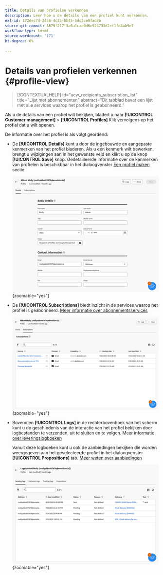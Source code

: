 ```yaml
---
title: Details van profielen verkennen
description: Leer hoe u de details van een profiel kunt verkennen.
exl-id: 172dec7d-24c6-4c35-bb45-5dc3ce9fadeb
source-git-commit: 3879f217f3a6a1cae0d6c924733d2ef1fd4ab9e7
workflow-type: tm+mt
source-wordcount: '171'
ht-degree: 0%

---
```


# Details van profielen verkennen {#profile-view}

>[!CONTEXTUALHELP]
>id="acw_recipients_subscription_list"
>title="Lijst met abonnementen"
>abstract="Dit tabblad bevat een lijst met alle services waarop het profiel is geabonneerd."

Als u de details van een profiel wilt bekijken, bladert u naar **[!UICONTROL Customer management]** > **[!UICONTROL Profiles]** Klik vervolgens op het profiel dat u wilt openen.

De informatie over het profiel is als volgt geordend:

* De **[!UICONTROL Details]** kunt u door de ingebouwde en aangepaste kenmerken van het profiel bladeren. Als u een kenmerk wilt bewerken, brengt u wijzigingen aan in het gewenste veld en klikt u op de knop **[!UICONTROL Save]** knop. Gedetailleerde informatie over de kenmerken van profielen is beschikbaar in het dialoogvenster [Een profiel maken](create-profile.md) sectie.

  ![](assets/profile-details.png){zoomable=&quot;yes&quot;}

* De **[!UICONTROL Subscriptions]** biedt inzicht in de services waarop het profiel is geabonneerd. [Meer informatie over abonnementsservices](manage-services.md)

  ![](assets/profile-subscriptions.png){zoomable=&quot;yes&quot;}

* Bovendien **[!UICONTROL Logs]** in de rechterbovenhoek van het scherm kunt u de geschiedenis van de interactie van het profiel bekijken door logbestanden te verzenden, uit te sluiten en te volgen. [Meer informatie over leveringslogboeken](../monitor/delivery-logs.md)

  Vanuit deze logboeken kunt u ook de aanbiedingen bekijken die worden weergegeven aan het geselecteerde profiel in het dialoogvenster **[!UICONTROL Propositions]** tab. [Meer weten over aanbiedingen](../msg/offers.md)

  ![](assets/profile-logs.png){zoomable=&quot;yes&quot;}
